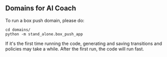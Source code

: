 ## Domains for AI Coach

To run a box push domain, please do:
```
cd domains/
python -m stand_alone.box_push_app
```


If it's the first time running the code, generating and saving transitions and policies may take a while. After the first run, the code will run fast.
